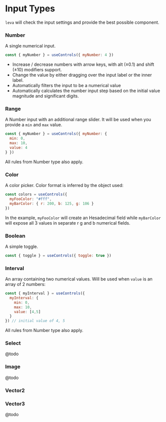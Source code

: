 # Input Types

`leva` will check the input settings and provide the best possible component.

### Number

A single numerical input.

```jsx
const { myNumber } = useControls({ myNumber: 4 })
```

- Increase / decrease numbers with arrow keys, with alt (±0.1) and shift (±10) modifiers support.
- Change the value by either dragging over the input label or the inner label.
- Automatically filters the input to be a numerical value
- Automatically calculates the number input step based on the initial value magnitude and significant digits.

### Range

A Number input with an additional range slider. It will be used when you provide a `min` and `max` value.

```jsx
const { myNumber } = useControls({ myNumber: {
  min: 0,
  max: 10,
  value: 4
} })
```

All rules from Number type also apply.

### Color

A color picker. Color format is inferred by the object used:

```jsx
const colors = useControls({
  myFooColor: "#fff",
  myBarColor: { r: 200, b: 125, g: 106 }
})
```

In the example, `myFooColor` will create an Hesadecimal field while `myBarColor` will expose all 3 values in separate r g and b numerical fields.

### Boolean

A simple toggle.

```jsx
const { toggle } = useControls({ toggle: true })
```

### Interval 

An array containing two numerical values. 
Will be used when `value` is an array of 2 numbers:

```jsx
const { myInterval } = useControls({ 
  myInterval: {
    min: 0,
    max: 10,
    value: [4,5] 
  } 
}) // initial value of 4, 5
```

All rules from Number type also apply.

### Select

@todo

### Image

@todo

### Vector2
### Vector3

@todo
